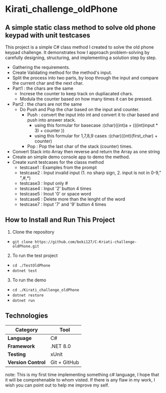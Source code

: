 # Kirati_challenge_oldPhone

## A simple static class method  to solve old phone keypad with unit testcases

This project is a simple C# class method I created to solve the old phone keypad challenge. It demonstrates how I approach problem-solving by carefully designing, structuring, and implementing a solution step by step.
* Gathering the requirements.
* Create Validating method for the method's input.
* Split the process into two parts, by loop through the input and compare the current char and the next char.
* Part1 : the chars are the same
   * Increse the counter to keep track on dupliacated chars.
   * Modula the counter based on how many times it can be pressed.
* Part2 : the chars are not the same
   * Do Push and Pop the char based on the input and counter.
     * Push : convert the input into int and convert it to char based and push into answer stack.
     	- using this formular for basecase :(char)((int)a + (((int)input * 3) + counter ))
     	- using this formular for 1,7,8,9 cases :(char)((int)(first_char) + counter)
     * Pop : Pop the last char of the stack (counter) times.  
* Convert Stack into Array then reverse and return the Array as one string
* Create an simple demo console app to demo the method.
* Create xunit testcases for the classs method
   * testcase1 : Examples from the prompt
   * testcase2 : Input invalid input (1. no sharp sign, 2. input is not in 0-9," ",#,*)
   * testcase3 : Input only #
   * testcase4 : Input '2' button 4 times
   * testcase5 : Inout '0' or space word
   * testcase6 : Delete more than the lenght of the word
   * testcase7 : Input '7' and '9' button 4 times 

## How to Install and Run This Project
1. Clone the repository
- ``` git clone https://github.com/boki127/C-Kriati-challenge-oldPhone.git ```
2. To run the test project
- ``` cd ./TestOldPhone ```
- ``` dotnet test ```
3. To run the demo
- ``` cd ./Kirati_challenge_oldPhone ```
- ``` dotnet restore ```
- ``` dotnet run ```
## Technologies
| Category            | Tool         |
| ------------------- | ------------ |
| **Language**        | C#           |
| **Framework**       | .NET 8.0     |
| **Testing**         | xUnit        |
| **Version Control** | Git + GitHub |

note: This is my first time implementing something c# language, I hope that it will be comprehenable to whom visted. If there is any flaw in my work, I wish you can point out to help me improve my self. 
